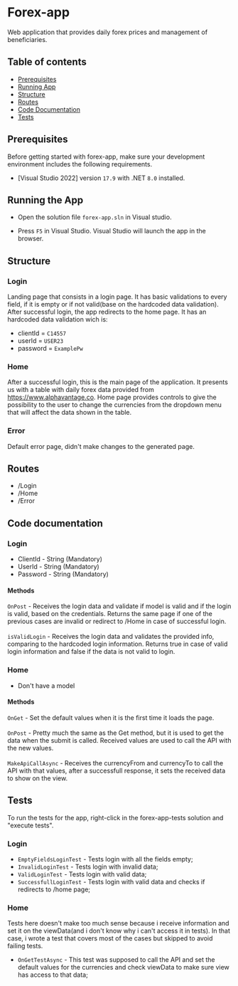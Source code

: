# Forex-app
Web application that provides daily forex prices and management of beneficiaries.

## Table of contents

- [Prerequisites](#prerequisites)
- [Running App](#runApp)
- [Structure](#struct)
- [Routes](#routes)
- [Code Documentation](#code)
- [Tests](#tests)

<a id="prerequisites"></a>
## Prerequisites

Before getting started with forex-app, make sure your development environment includes the following requirements.

* [Visual Studio 2022] version `17.9` with .NET `8.0` installed.

<a id="runApp"></a>
## Running the App

* Open the solution file `forex-app.sln` in Visual studio.

* Press `F5` in Visual Studio. Visual Studio will launch the app in the browser.

<a id="struct"></a>
## Structure

### Login
  Landing page that consists in a login page. It has basic validations to every field, if it is empty or if not valid(base on the hardcoded data validation). 
  After successful login, the app redirects to the home page.
  It has an hardcoded data validation wich is:
  - clientId = `C14557`
  - userId = `USER23`
  - password = `ExamplePw`
### Home
  After a successful login, this is the main page of the application. It presents us with a table with daily forex data provided from https://www.alphavantage.co.
  Home page provides controls to give the possibility to the user to change the currencies from the dropdown menu that will affect the data shown in the table.
 
### Error
  Default error page, didn't make changes to the generated page.

<a id="routes"></a>
## Routes

- /Login
- /Home
- /Error

<a id="code"></a>
## Code documentation

### Login
- ClientId - String (Mandatory)
- UserId - String (Mandatory)
- Password - String (Mandatory)

#### Methods

`OnPost` - Receives the login data and validate if model is valid and if the login is valid, based on the credentials. Returns the same page if one of the previous cases are invalid or redirect to /Home in case of successful login.<br><br>
`isValidLogin` - Receives the login data and validates the provided info, comparing to the hardcoded login information. Returns true in case of valid login information and false if the data is not valid to login.

### Home

- Don't have a model

#### Methods
`OnGet` - Set the default values when it is the first time it loads the page.<br><br>
`OnPost` - Pretty much the same as the Get method, but it is used to get the data when the submit is called. Received values are used to call the API with the new values.<br><br>
`MakeApiCallAsync` - Receives the currencyFrom and currencyTo to call the API with that values, after a successfull response, it sets the received data to show on the view.

<a id="tests"></a>
## Tests 

To run the tests for the app, right-click in the forex-app-tests solution and "execute tests".<br>

### Login 

- `EmptyFieldsLoginTest` - Tests login with all the fields empty;
- `InvalidLoginTest` - Tests login with invalid data;
- `ValidLoginTest` - Tests login with valid data;
- `SuccessfullLoginTest` - Tests login with valid data and checks if redirects to /home page;

### Home

Tests here doesn't make too much sense because i receive information and set it on the viewData(and i don't know why i can't access it in tests). In that case, i wrote a test that covers most of the cases but skipped to avoid failing tests.

- `OnGetTestAsync` - This test was supposed to call the API and set the default values for the currencies and check viewData to make sure view has access to that data;
